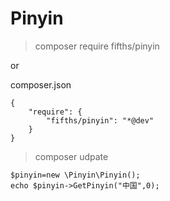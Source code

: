 # Pinyin

> composer require fifths/pinyin

or

composer.json

    {
        "require": {
            "fifths/pinyin": "*@dev"
        }
    }

>composer udpate


    $pinyin=new \Pinyin\Pinyin();
    echo $pinyin->GetPinyin("中国",0);
